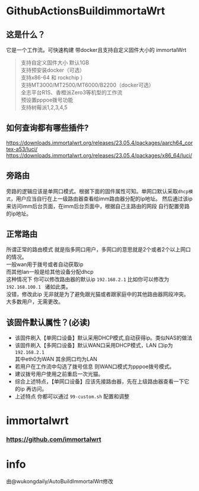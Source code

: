 # GithubActionsBuildimmortaWrt
## 这是什么？
它是一个工作流。可快速构建 带docker且支持自定义固件大小的 immortalWrt
> 支持自定义固件大小 默认1GB <br>
> 支持预安装docker（可选）<br>
> 支持x86-64 和 rockchip ）<br>
> 支持MT3000/MT2500/MT6000/B2200（docker可选）<br>
> 全志平台R1S、香橙派Zero3等机型的工作流<br>
> 预设置pppoe拨号功能<br>
> 支持树莓派1,2,3,4,5<br>


## 如何查询都有哪些插件?
https://downloads.immortalwrt.org/releases/23.05.4/packages/aarch64_cortex-a53/luci/ <br>
https://downloads.immortalwrt.org/releases/23.05.4/packages/x86_64/luci/ 


## 旁路由
旁路的逻辑应该是单网口模式。根据下面的固件属性可知。单网口默认采取`dhcp模式`，用户应当自行在上一级路由器查看给imm路由器分配的ip地址。
然后通过该ip来访问imm后台页面，在imm后台页面中，根据自己主路由的网段 自行配置旁路的ip地址。

## 正常路由
所谓正常的路由模式 就是指多网口用户，多网口的意思就是2个或者2个以上网口的情况。<br>
一般wan用于拨号或者自动获取ip <br>
而其他lan一般是给其他设备分配dhcp<br>
这种情况下 你可以修改路由器的默认ip  `192.168.2.1` 比如你可以修改为`192.168.100.1 ` 诸如此类。<br>
没错，修改此ip 无非就是为了避免跟光猫或者跟家庭中的其他路由器网段冲突。大多数用户，无需更改。

## 该固件默认属性？(必读)
- 该固件刷入【单网口设备】默认采用DHCP模式,自动获得ip。类似NAS的做法
- 该固件刷入【多网口设备】默认WAN口采用DHCP模式，LAN 口ip为  `192.168.2.1` <br>其中eth0为WAN 其余网口均为LAN
- 若用户在工作流中勾选了拨号信息 则WAN口模式为pppoe拨号模式。
- 建议拨号用户使用之前重启一次光猫。
- 综合上述特点，【单网口设备】应该先接路由器，先在上级路由器查看一下它的ip 再访问。
- 上述特点 你都可以通过 `99-custom.sh` 配置和调整

# immortalwrt
### https://github.com/immortalwrt
# info
由@wukongdaily/AutoBuildImmortalWrt修改
